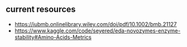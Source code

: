 ## current resources
- <https://iubmb.onlinelibrary.wiley.com/doi/pdf/10.1002/bmb.21127>
- <https://www.kaggle.com/code/seyered/eda-novozymes-enzyme-stability#Amino-Acids-Metrics>